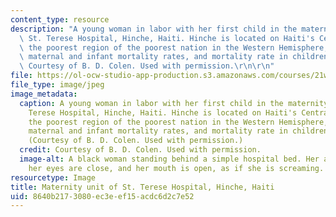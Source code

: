 ```yaml
---
content_type: resource
description: "A young woman in labor with her first child in the maternity unit of\
  \ St. Terese Hospital, Hinche, Haiti. Hinche is located on Haiti's Central Plateau,\
  \ the poorest region of the poorest nation in the Western Hemisphere, with the highest\
  \ maternal and infant mortality rates, and mortality rate in children under five.\
  \ Courtesy of B. D. Colen. Used with permission.\r\n\r\n"
file: https://ol-ocw-studio-app-production.s3.amazonaws.com/courses/21w-749-documentary-photography-and-photojournalism-still-images-of-a-world-in-motion-spring-2016/8640b2173080ec3eef15acdc6d2c7e52_21w-749s16.jpg
file_type: image/jpeg
image_metadata:
  caption: A young woman in labor with her first child in the maternity unit of St.
    Terese Hospital, Hinche, Haiti. Hinche is located on Haiti's Central Plateau,
    the poorest region of the poorest nation in the Western Hemisphere, with the highest
    maternal and infant mortality rates, and mortality rate in children under five.
    (Courtesy of B. D. Colen. Used with permission.)
  credit: Courtesy of B. D. Colen. Used with permission.
  image-alt: A black woman standing behind a simple hospital bed. Her arms are outstretched,
    her eyes are close, and her mouth is open, as if she is screaming.
resourcetype: Image
title: Maternity unit of St. Terese Hospital, Hinche, Haiti
uid: 8640b217-3080-ec3e-ef15-acdc6d2c7e52
---
```

